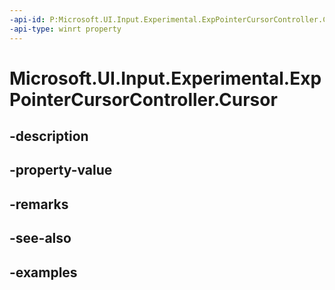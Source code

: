 ```yaml
---
-api-id: P:Microsoft.UI.Input.Experimental.ExpPointerCursorController.Cursor
-api-type: winrt property
---
```


# Microsoft.UI.Input.Experimental.ExpPointerCursorController.Cursor

<!--
public Windows.UI.Core.CoreCursor Cursor { get; set; }
-->


## -description

## -property-value

## -remarks

## -see-also

## -examples


